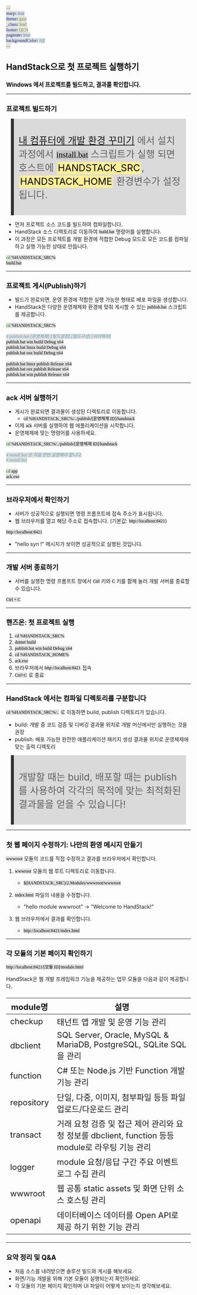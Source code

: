 ```yaml
---
marp: true
theme: gaia
_class: lead
footer: QCN
paginate: true
backgroundColor: #fff
---
```


<style>
:root {
  font-family: Pretendard;
  --border-color: #303030;
  --text-color: #0a0a0a;
  --bg-color-alt: #dadada;
  --mark-background: #ffef92;
}

h1 {
  border-bottom: none;
  font-size: 1.6em;
}

h2 {
  border-bottom: none;
  font-size: 1.3em;
}

h3 {
  font-size: 1.1em;
}

h4 {
  font-size: 1.05em;
}

h5 {
  font-size: 1em;
}

h6 {
  font-size: 0.9em;
}

h1,
h2,
h3,
h4,
h5,
h6 {
  color: var(--text-color);
}

code:not([class*="language-"]) {
  font-family: D2Coding;
  color: #000;
  vertical-align: text-bottom;
  background-color: rgba(100, 100, 100, 0.2);
}

section {
  padding: 1rem;
  border-bottom: 1px solid #000;
  background-image: linear-gradient(to bottom right, #f7f7f7 0%, #d3d3d3 100%);
}

section > h2 {
  border-bottom: 4px solid #17344f;
}

section table {
    margin: auto;
    margin-top: 1rem;
    font-size: 28px;
}

section::after {
  font-size: 0.75em;
  content: attr(data-marpit-pagination) " / " attr(data-marpit-pagination-total);
}

img[alt~="center"] {
  display: block;
  margin: 0 auto;
}

blockquote {
  font-size: 26px;
  border-left: 8px solid var(--border-color);
  background: var(--bg-color-alt);
  margin: 0.5em;
  padding: 0.5em;
}

blockquote::before,
blockquote::after {
    content: '';
}

mark {
  background-color: var(--mark-background);
  padding: 0 2px 2px;
  border-radius: 4px;
  margin: 0 2px;
}

section.tinytext>p,
section.tinytext>ul,
section.tinytext>blockquote {
  font-size: 0.65em;
}
</style>

# HandStack으로 첫 프로젝트 실행하기

### Windows 에서 프로젝트를 빌드하고, 결과를 확인합니다.

---

## 프로젝트 빌드하기

> [내 컴퓨터에 개발 환경 꾸미기](https://handstack.kr/slides/020%20내%20컴퓨터에%20개발%20환경%20꾸미기.html) 에서 설치 과정에서 `install.bat` 스크립트가 실행 되면 호스트에 <mark>HANDSTACK_SRC</mark>, <mark>HANDSTACK_HOME</mark> 환경변수가 설정됩니다.

- 먼저 프로젝트 소스 코드를 빌드하여 컴파일합니다.
- HandStack 소스 디렉토리로 이동하여 `build.bat` 명령어를 실행합니다.
- 이 과정은 모든 프로젝트를 개발 환경에 적합한 Debug 모드로 모든 코드를 컴파일 하고 실행 가능한 상태로 만듭니다.

```bash
cd %HANDSTACK_SRC%
build.bat
```

---

## 프로젝트 게시(Publish)하기

- 빌드가 완료되면, 운영 환경에 적합한 실행 가능한 형태로 배포 파일을 생성합니다.
- HandStack은 다양한 운영체제와 환경에 맞춰 게시할 수 있는 `publish.bat` 스크립트를 제공합니다.

```bash
cd %HANDSTACK_SRC%

# publish.bat [운영체제] [빌드설정] [빌드구성] [아키텍처]
publish.bat win build Debug x64
publish.bat linux build Debug x64
publish.bat osx build Debug x64

publish.bat linux publish Release x64
publish.bat osx publish Release x64
publish.bat win publish Release x64
```

---

## ack 서버 실행하기

- 게시가 완료되면 결과물이 생성된 디렉토리로 이동합니다.
  - `cd %HANDSTACK_SRC%/../publish/[운영체제 ID]/handstack`
- 이제 `ack` 서버를 실행하여 웹 애플리케이션을 시작합니다.
- 운영체제에 맞는 명령어를 사용하세요.

```bash
cd %HANDSTACK_SRC%/../publish/[운영체제 ID]/handstack

# install.bat 은 처음 한번 실행해야 합니다.
# install.bat

cd app
ack.exe
```
---

## 브라우저에서 확인하기

- 서버가 성공적으로 실행되면 명령 프롬프트에 접속 주소가 표시됩니다.
- 웹 브라우저를 열고 해당 주소로 접속합니다. (기본값: `http://localhost:8421`)

```txt
http://localhost:8421
```

- "hello syn !" 메시지가 보이면 성공적으로 실행된 것입니다.

---

## 개발 서버 종료하기

- 서버를 실행한 명령 프롬프트 창에서 `Ctrl` 키와 `C` 키를 함께 눌러 개발 서버를 종료할 수 있습니다.

```txt
Ctrl + C
```

---

## 핸즈온: 첫 프로젝트 실행

1. `cd %HANDSTACK_SRC%`
2. `dotnet build`
3. `publish.bat win build Debug x64`
4. `cd %HANDSTACK_HOME%`
5. `ack.exe`
6. 브라우저에서 `http://localhost:8421` 접속
7. `Ctrl+C` 로 종료

---

## HandStack 에서는 컴파일 디렉토리를 구분합니다

`cd %HANDSTACK_SRC%/..` 로 이동하면 build, publish 디렉토리가 있습니다.

- build: 개발 중 코드 검증 및 디버깅 결과물 위치로 개발 머신에서만 실행하는 것을 권장
- publish: 배포 가능한 완전한 애플리케이션 패키지 생성 결과물 위치로 운영체제에 맞는 출력 디렉토리

> 개발할 때는 build, 배포할 때는 publish를 사용하여 각각의 목적에 맞는 최적화된 결과물을 얻을 수 있습니다!

---

## 첫 웹 페이지 수정하기: 나만의 환영 메시지 만들기

`wwwroot` 모듈의 코드를 직접 수정하고 결과를 브라우저에서 확인합니다.

1. `wwwroot` 모듈의 웹 루트 디렉토리로 이동합니다.
   - `$(HANDSTACK_SRC)/2.Modules/wwwroot/wwwroot`

2. `index.html` 파일의 내용을 수정합니다.
   - "hello module wwwroot" -> "Welcome to HandStack!"

3. 웹 브라우저에서 결과를 확인합니다.
   - `http://localhost:8421/index.html`

---

## 각 모듈의 기본 페이지 확인하기

`http://localhost:8421/[모듈 ID]/module.html`

HandStack은 웹 개발 프레임워크 기능을 제공하는 업무 모듈을 다음과 같이 제공합니다.

<style scoped>
  table { font-size: 22px; }  
</style>

|module명|설명|
|---|---|
|checkup|태넌트 앱 개발 및 운영 기능 관리|
|dbclient|SQL Server, Oracle, MySQL & MariaDB, PostgreSQL, SQLite SQL을 관리|
|function|C# 또는 Node.js 기반 Function 개발 기능 관리|
|repository|단일, 다중, 이미지, 첨부파일 등등 파일 업로드/다운로드 관리|
|transact|거래 요청 검증 및 접근 제어 관리와 요청 정보를 dbclient, function 등등 module로 라우팅 기능 관리|
|logger|module 요청/응답 구간 주요 이벤트 로그 수집 관리|
|wwwroot|웹 공통 static assets 및 화면 단위 소스 호스팅 관리|
|openapi|데이터베이스 데이터를 Open API로 제공 하기 위한 기능 관리|

---

## 요약 정리 및 Q&A

- 처음 소스를 내려받으면 솔루션 빌드와 게시를 해보세요.
- 화면/기능 개발을 위해 기본 모듈이 실행되는지 확인하세요.
- 각 모듈의 기본 페이지 확인하며 UI 파일이 어떻게 보이는지 생각해보세요.
